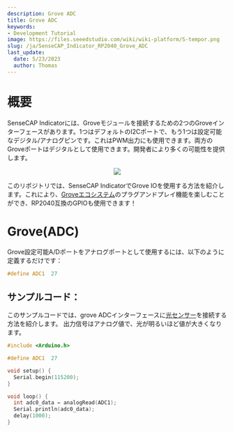 ```yaml
---
description: Grove ADC
title: Grove ADC
keywords:
- Development Tutorial
image: https://files.seeedstudio.com/wiki/wiki-platform/S-tempor.png
slug: /ja/SenseCAP_Indicator_RP2040_Grove_ADC
last_update:
  date: 5/23/2023
  author: Thomas
---
```

# **概要**

SenseCAP Indicatorには、Groveモジュールを接続するための2つのGroveインターフェースがあります。1つはデフォルトのI2Cポートで、もう1つは設定可能なデジタル/アナログピンです。これはPWM出力にも使用できます。両方のGroveポートはデジタルとして使用できます。開発者により多くの可能性を提供します。

<div align="center"><img width={800} src="https://files.seeedstudio.com/wiki/SenseCAP/SenseCAP_Indicator/new-grove.png"/></div>


このリポジトリでは、SenseCAP IndicatorでGrove IOを使用する方法を紹介します。これにより、[Groveエコシステム](https://www.seeedstudio.com/category/Grove-c-1003.html)のプラグアンドプレイ機能を楽しむことができ、RP2040互換のGPIOも使用できます！

# **Grove(ADC)**

Grove設定可能A/Dポートをアナログポートとして使用するには、以下のように定義するだけです：

```cpp
#define ADC1  27
```

## **サンプルコード**：

このサンプルコードでは、grove ADCインターフェースに[光センサー](/Grove-Light_Sensor)を接続する方法を紹介します。
出力信号はアナログ値で、光が明るいほど値が大きくなります。

```cpp
#include <Arduino.h>

#define ADC1  27

void setup() {
  Serial.begin(115200);
}

void loop() {
  int adc0_data = analogRead(ADC1);
  Serial.println(adc0_data);
  delay(1000);
}
```